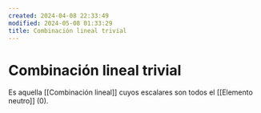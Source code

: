 ```yaml
---
created: 2024-04-08 22:33:49
modified: 2024-05-08 01:33:29
title: Combinación lineal trivial
---
```


# Combinación lineal trivial

Es aquella [[Combinación lineal]] cuyos escalares son todos el [[Elemento neutro]] ($0$).
